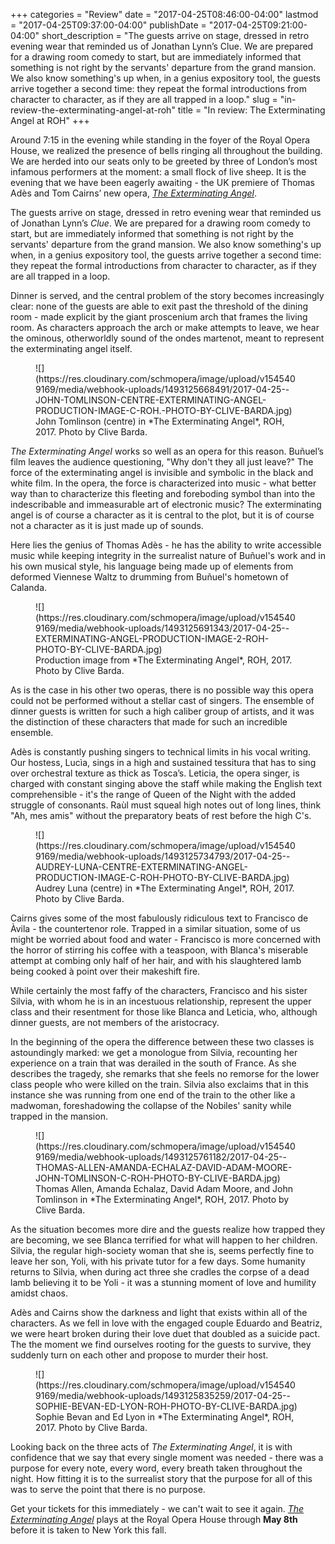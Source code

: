 +++
categories = "Review"
date = "2017-04-25T08:46:00-04:00"
lastmod = "2017-04-25T09:37:00-04:00"
publishDate = "2017-04-25T09:21:00-04:00"
short_description = "The guests arrive on stage, dressed in retro evening wear that reminded us of Jonathan Lynn’s Clue. We are prepared for a drawing room comedy to start, but are immediately informed that something is not right by the servants' departure from the grand mansion. We also know something's up when, in a genius expository tool, the guests arrive together a second time: they repeat the formal introductions from character to character, as if they are all trapped in a loop."
slug = "in-review-the-exterminating-angel-at-roh"
title = "In review: The Exterminating Angel at ROH"
+++

Around 7:15 in the evening while standing in the foyer of the Royal Opera House, we realized the presence of bells ringing all throughout the building. We are herded into our seats only to be greeted by three of London’s most infamous performers at the moment: a small flock of live sheep. It is the evening that we have been eagerly awaiting - the UK premiere of Thomas Adès and Tom Cairns’ new opera, [*The Exterminating Angel*](http://www.roh.org.uk/productions/the-exterminating-angel-by-tom-cairns).

The guests arrive on stage, dressed in retro evening wear that reminded us of Jonathan Lynn’s *Clue*. We are prepared for a drawing room comedy to start, but are immediately informed that something is not right by the servants' departure from the grand mansion. We also know something's up when, in a genius expository tool, the guests arrive together a second time: they repeat the formal introductions from character to character, as if they are all trapped in a loop.

Dinner is served, and the central problem of the story becomes increasingly clear: none of the guests are able to exit past the threshold of the dining room - made explicit by the giant proscenium arch that frames the living room. As characters approach the arch or make attempts to leave, we hear the ominous, otherworldly sound of the ondes martenot, meant to represent the exterminating angel itself.

<figure data-type="image">![](https://res.cloudinary.com/schmopera/image/upload/v1545409169/media/webhook-uploads/1493125668491/2017-04-25--JOHN-TOMLINSON-CENTRE-EXTERMINATING-ANGEL-PRODUCTION-IMAGE-C-ROH.-PHOTO-BY-CLIVE-BARDA.jpg)
<figcaption>John Tomlinson (centre) in *The Exterminating Angel*, ROH, 2017. Photo by Clive Barda.</figcaption>
</figure>

*The Exterminating Angel* works so well as an opera for this reason. Buñuel’s film leaves the audience questioning, "Why don't they all just leave?" The force of the exterminating angel is invisible and symbolic in the black and white film. In the opera, the force is characterized into music - what better way than to characterize this fleeting and foreboding symbol than into the indescribable and immeasurable art of electronic music? The exterminating angel is of course a character as it is central to the plot, but it is of course not a character as it is just made up of sounds.

Here lies the genius of Thomas Adès - he has the ability to write accessible music while keeping integrity in the surrealist nature of Buñuel's work and in his own musical style, his language being made up of elements from deformed Viennese Waltz to drumming from Buñuel's hometown of Calanda.

<figure data-type="image">
![](https://res.cloudinary.com/schmopera/image/upload/v1545409169/media/webhook-uploads/1493125691343/2017-04-25--EXTERMINATING-ANGEL-PRODUCTION-IMAGE-2-ROH-PHOTO-BY-CLIVE-BARDA.jpg)
<figcaption>Production image from *The Exterminating Angel*, ROH, 2017. Photo by Clive Barda.</figcaption>
</figure>

As is the case in his other two operas, there is no possible way this opera could not be performed without a stellar cast of singers. The ensemble of dinner guests is written for such a high caliber group of artists, and it was the distinction of these characters that made for such an incredible ensemble.

Adès is constantly pushing singers to technical limits in his vocal writing. Our hostess, Lucìa, sings in a high and sustained tessitura that has to sing over orchestral texture as thick as Tosca’s. Leticia, the opera singer, is charged with constant singing above the staff while making the English text comprehensible - it's the range of Queen of the Night with the added struggle of consonants. Raùl must squeal high notes out of long lines, think "Ah, mes amis" without the preparatory beats of rest before the high C's.

<figure data-type="image">
![](https://res.cloudinary.com/schmopera/image/upload/v1545409169/media/webhook-uploads/1493125734793/2017-04-25--AUDREY-LUNA-CENTRE-EXTERMINATING-ANGEL-PRODUCTION-IMAGE-C-ROH-PHOTO-BY-CLIVE-BARDA.jpg)
<figcaption>Audrey Luna (centre) in *The Exterminating Angel*, ROH, 2017. Photo by Clive Barda.</figcaption>
</figure>

Cairns gives some of the most fabulously ridiculous text to Francisco de Àvila - the countertenor role. Trapped in a similar situation, some of us might be worried about food and water - Francisco is more concerned with the horror of stirring his coffee with a teaspoon, with Blanca's miserable attempt at combing only half of her hair, and with his slaughtered lamb being cooked à point over their makeshift fire.

While certainly the most faffy of the characters, Francisco and his sister Silvia, with whom he is in an incestuous relationship, represent the upper class and their resentment for those like Blanca and Leticia, who, although dinner guests, are not members of the aristocracy. 

In the beginning of the opera the difference between these two classes is astoundingly marked: we get a monologue from Silvia, recounting her experience on a train that was derailed in the south of France. As she describes the tragedy, she remarks that she feels no remorse for the lower class people who were killed on the train. Silvia also exclaims that in this instance she was running from one end of the train to the other like a madwoman, foreshadowing the collapse of the Nobiles' sanity while trapped in the mansion.

<figure data-type="image">
![](https://res.cloudinary.com/schmopera/image/upload/v1545409169/media/webhook-uploads/1493125761182/2017-04-25--THOMAS-ALLEN-AMANDA-ECHALAZ-DAVID-ADAM-MOORE-JOHN-TOMLINSON-C-ROH-PHOTO-BY-CLIVE-BARDA.jpg)
<figcaption>Thomas Allen, Amanda Echalaz, David Adam Moore, and John Tomlinson in *The Exterminating Angel*, ROH, 2017. Photo by Clive Barda.</figcaption>
</figure>

As the situation becomes more dire and the guests realize how trapped they are becoming, we see Blanca terrified for what will happen to her children. Silvia, the regular high-society woman that she is, seems perfectly fine to leave her son, Yoli, with his private tutor for a few days. Some humanity returns to Silvia, when during act three she cradles the corpse of a dead lamb believing it to be Yoli - it was a stunning moment of love and humility amidst chaos.

Adès and Cairns show the darkness and light that exists within all of the characters. As we fell in love with the engaged couple Eduardo and Beatriz, we were heart broken during their love duet that doubled as a suicide pact. The the moment we find ourselves rooting for the guests to survive, they suddenly turn on each other and propose to murder their host.

<figure data-type="image">
![](https://res.cloudinary.com/schmopera/image/upload/v1545409169/media/webhook-uploads/1493125835259/2017-04-25--SOPHIE-BEVAN-ED-LYON-ROH-PHOTO-BY-CLIVE-BARDA.jpg)
<figcaption>Sophie Bevan and Ed Lyon in *The Exterminating Angel*, ROH, 2017. Photo by Clive Barda.</figcaption>
</figure>

Looking back on the three acts of *The Exterminating Angel*, it is with confidence that we say that every single moment was needed - there was a purpose for every note, every word, every breath taken throughout the night. How fitting it is to the surrealist story that the purpose for all of this was to serve the point that there is no purpose.

Get your tickets for this immediately - we can't wait to see it again. [*The Exterminating Angel*](http://www.roh.org.uk/productions/the-exterminating-angel-by-tom-cairns) plays at the Royal Opera House through **May 8th** before it is taken to New York this fall.

